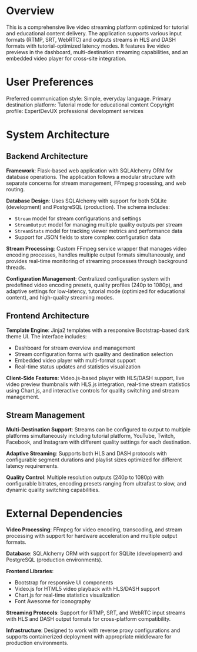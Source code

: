 # Overview

This is a comprehensive live video streaming platform optimized for tutorial and educational content delivery. The application supports various input formats (RTMP, SRT, WebRTC) and outputs streams in HLS and DASH formats with tutorial-optimized latency modes. It features live video previews in the dashboard, multi-destination streaming capabilities, and an embedded video player for cross-site integration.

# User Preferences

Preferred communication style: Simple, everyday language.
Primary destination platform: Tutorial mode for educational content
Copyright profile: ExpertDevUX professional development services

# System Architecture

## Backend Architecture

**Framework**: Flask-based web application with SQLAlchemy ORM for database operations. The application follows a modular structure with separate concerns for stream management, FFmpeg processing, and web routing.

**Database Design**: Uses SQLAlchemy with support for both SQLite (development) and PostgreSQL (production). The schema includes:
- `Stream` model for stream configurations and settings
- `StreamOutput` model for managing multiple quality outputs per stream
- `StreamStats` model for tracking viewer metrics and performance data
- Support for JSON fields to store complex configuration data

**Stream Processing**: Custom FFmpeg service wrapper that manages video encoding processes, handles multiple output formats simultaneously, and provides real-time monitoring of streaming processes through background threads.

**Configuration Management**: Centralized configuration system with predefined video encoding presets, quality profiles (240p to 1080p), and adaptive settings for low-latency, tutorial mode (optimized for educational content), and high-quality streaming modes.

## Frontend Architecture

**Template Engine**: Jinja2 templates with a responsive Bootstrap-based dark theme UI. The interface includes:
- Dashboard for stream overview and management
- Stream configuration forms with quality and destination selection
- Embedded video player with multi-format support
- Real-time status updates and statistics visualization

**Client-Side Features**: Video.js-based player with HLS/DASH support, live video preview thumbnails with HLS.js integration, real-time stream statistics using Chart.js, and interactive controls for quality switching and stream management.

## Stream Management

**Multi-Destination Support**: Streams can be configured to output to multiple platforms simultaneously including tutorial platform, YouTube, Twitch, Facebook, and Instagram with different quality settings for each destination.

**Adaptive Streaming**: Supports both HLS and DASH protocols with configurable segment durations and playlist sizes optimized for different latency requirements.

**Quality Control**: Multiple resolution outputs (240p to 1080p) with configurable bitrates, encoding presets ranging from ultrafast to slow, and dynamic quality switching capabilities.

# External Dependencies

**Video Processing**: FFmpeg for video encoding, transcoding, and stream processing with support for hardware acceleration and multiple output formats.

**Database**: SQLAlchemy ORM with support for SQLite (development) and PostgreSQL (production environments).

**Frontend Libraries**: 
- Bootstrap for responsive UI components
- Video.js for HTML5 video playback with HLS/DASH support
- Chart.js for real-time statistics visualization
- Font Awesome for iconography

**Streaming Protocols**: Support for RTMP, SRT, and WebRTC input streams with HLS and DASH output formats for cross-platform compatibility.

**Infrastructure**: Designed to work with reverse proxy configurations and supports containerized deployment with appropriate middleware for production environments.